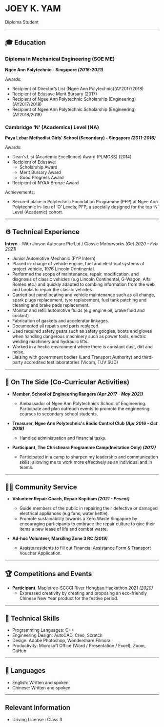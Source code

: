 # JOEY K. YAM
Diploma Student

***

## 🎓 Education

### Diploma in Mechanical Engineering (SOE ME)
**Ngee Ann Polytechnic - Singapore *(2016-2021)***

Awards:
 - Recipient of Director’s List (Ngee Ann Polytechnic)(AY2017/2018)
 - Recipient of Edusave Merit Bursary (2017)
 - Recipient of Ngee Ann Polytechnic Scholarship (Engineering) (AY2017/2018)
 - Recipient of Ngee Ann Polytechnic Scholarship (Engineering) (AY2018/2019)


### Cambridge ‘N’ (Academics) Level (NA)
**Paya Lebar Methodist Girls' School (Secondary) - Singapore *(2011-2016)***

Awards:
 - Dean’s List (Academic Excellence) Award (PLMGSS) (2014)
 - Recipient of Edusave:
	 - Scholarship Award
	 - Merit Bursary Award
	 - Good Progress Award
 - Recipient of NYAA Bronze Award

Achievements: 
 - Secured place in Polytechnic Foundation Programme (PFP) at Ngee Ann Polytechnic in-lieu of ‘O’ Levels; PFP, a specially designed for the top ‘N’ Level (Academic) cohort.

***

## ⚙️ Technical Experience
**Intern** - With Jinson Autocare Pte Ltd / Classic Motorworks  *(Oct 2020 - Feb 2021)* 
 - Junior Automotive Mechanic (FYP Intern) 
 - Placed in-charge of vehicle engine, fuel and electrical systems of project vehicle, 1976 Lincoln Continental.
 - Performed the scope of maintenance, repair, modification, and diagnosis of classic vehicles (e.g Lincoln Continental, G-Wagon, Alfa Romeo etc.) and quickly adapted to combing information from the web and books to repair the classic vehicles.
 - Carried out panel beating and vehicle maintenance such as oil change, spark plugs replacement, tyre replacement, fuel tank patching and cleaning and brake pads replacement.
 - Monitor and refill automotive fluids (e.g engine oil, brake fluid and coolant) 
 - Fabrication of gaskets and accelerator linkages. 
 - Documented all repairs and parts replaced.
 - Used required safety gears such as safety googles, boots and gloves when handling dangerous machinery such as power tools, electric welding machinery and hydraulic lifts. 
 - Worked in a hectic environment where there is constant dust, dirt and noise. 
 - Liaising with government bodies (Land Transport Authority) and third-party accredited test laboratories (Vicom, TÜV SÜD)


***

## 📌 On The Side (Co-Curricular Activities)
- **Member, School of Engineering Rangers  *(Apr 2017 - May 2021)***
	- Ambassador of Ngee Ann Polytechnic’s School of Engineering. Participate and plan outreach events to 
promote the engineering courses to secondary school students.  

- **Treasurer, Ngee Ann Polytechnic's Radio Control Club *(Apr 2016 - Oct 2018)***
	- Handled administration and financial tasks.

- **Participant, The Christieara Programme Camp(Invitation Only) *(2017)***
	- Participated in a camp to sharpen my leadership and communication skills; allowing me to work more effectively as an individual and in teams.


***

## 🤝🏻 Community Service
- **Volunteer Repair Coach, Repair Kopitiam *(2021 - Pesent)***
	- Guide members of the public in repairing their defective or damaged electrical appliances (e.g fans, water kettle) 
	- Promote sustainability towards a Zero Waste Singapore by encouraging participants to embrace the repair culture to give their items a new lease of life and combat waste. 

- **Ad-hoc Volunteer, Marsiling Zone 3 RC *(2019)***
	- Assists residents to fill out Financial Assistance Form & Transport Voucher Application. 

***

## 🏆 Competitions and Events
- **Participant**, Mapletree-SCCCI [River Hongbao Hackathon 2021](https://www.facebook.com/riverhongbaosg/videos/rhbhacks-2021-is-back/358824385315976/) *(2020)*
  - Expressed creativity by creating and proposing an eco-friendly Chinese New Year product for the festive period.


***

## 💼 Technical Skills
- Programming Languages: C++
- Engineering Design: AutoCAD, Creo, Scratch
- Design: Adobe Photoshop, Wondershare Filmora
- Productivity: Microsoft Office (Word / Presentation / Excel), Zoom, GitHub

***

## 💬 Languages
- English: Written and spoken
- Chinese: Written and spoken

***

## Relevant Information

 - Driving License : Class 3
